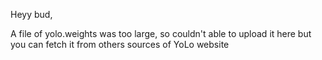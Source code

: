Heyy bud,


A file of yolo.weights was too large, so couldn't able to upload it here but you can fetch it from others sources of YoLo website

